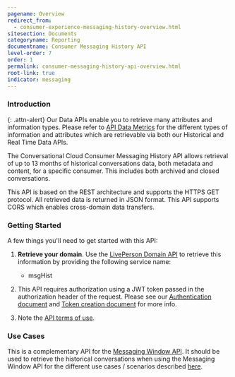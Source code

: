 ```yaml
---
pagename: Overview
redirect_from:
  - consumer-experience-messaging-history-overview.html
sitesection: Documents
categoryname: Reporting
documentname: Consumer Messaging History API
level-order: 7
order: 1
permalink: consumer-messaging-history-api-overview.html
root-link: true
indicator: messaging
---
```

### Introduction

{: .attn-alert}
Our Data APIs enable you to retrieve many attributes and information types. Please refer to [API Data Metrics](https://developers.liveperson.com/api-data-metrics.html) for the different types of information and attributes which are retrievable via both our Historical and Real Time Data APIs.

The Conversational Cloud Consumer Messaging History API allows retrieval of up to 13 months of historical conversations data, both metadata and content, for a specific consumer. This includes both archived and closed conversations.

This API is based on the REST architecture and supports the HTTPS GET protocol. All retrieved data is returned in JSON format. This API supports CORS which enables cross-domain data transfers.

### Getting Started

A few things you'll need to get started with this API:

1. **Retrieve your domain**. Use the [LivePerson Domain API](agent-domain-domain-api.html) to retrieve this information by providing the following service name:

	* msgHist

2. This API requires authorization using a JWT token passed in the authorization header of the request. Please see our [Authentication document](guides-authentication-introduction.html) and [Token creation document](consumer-int-getting-started.html) for more info.

3. Note the [API terms of use](https://www.liveperson.com/policies/apitou).

### Use Cases

This is a complementary API for the [Messaging Window API](consumer-int-overview.html). It should be used to retrieve the historical conversations when using the Messaging Window API for the different use cases / scenarios described [here](consumer-int-overview.html#use-cases).
